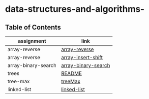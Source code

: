 # data-structures-and-algorithms-



## Table of Contents

| assignment                         | link                                                  |
| -----------                        | -----------                                           |
| array-reverse                      | [array-reverse](array-reverse/array-reverse.md)             |
| array-reverse                      | [array-insert-shift](array-insert-shift/array-insert-shift.md)             |
| array-binary-search                | [array-binary-search](array-binary-search/array-binary-search.md)             |
| trees               | [README](trees/README.md)             |
| tree-max                | [treeMax](tree-max/treeMax.md)             |
| linked-list                | [linked-list](tree-breadth-first/tree-breadth-first.md)             |






